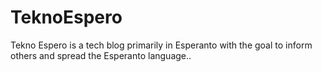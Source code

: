 # TeknoEspero
Tekno Espero is a tech blog primarily in Esperanto with the goal to inform others and spread the Esperanto language..
